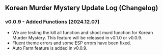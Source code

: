 ## **Korean Murder Mystery Update Log (Changelog)**

### v0.0.9 - Added Functions (2024.12.07)
- We are testing the kill all function and shoot murd function for Korean Murder Mystery. This feature will be released in v0.1.0 or v0.0.9.
- Fluent theme errors and some ESP errors have been fixed.
- Auto Farm feature is added in v0.0.9.
